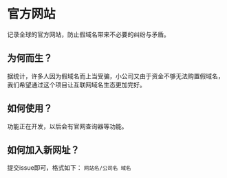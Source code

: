 # 官方网站
记录全球的官方网站，防止假域名带来不必要的纠纷与矛盾。
## 为何而生？
据统计，许多人因为假域名而上当受骗，小公司又由于资金不够无法购置假域名，我们希望通过这个项目让互联网域名生态更加完好。
## 如何使用？
功能正在开发，以后会有官网查询器等功能。
## 如何加入新网址？
提交issue即可，格式如下：
`网站名/公司名 域名`
